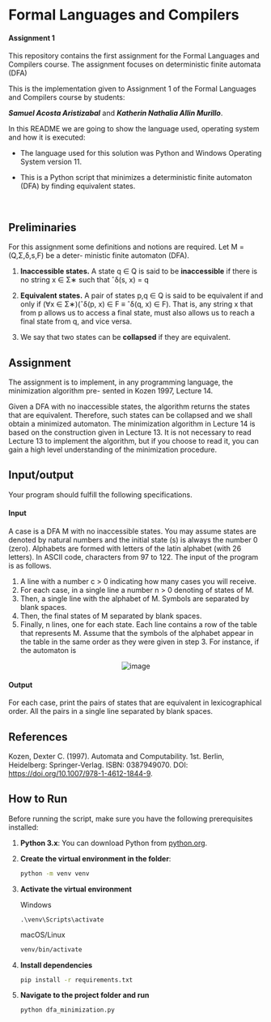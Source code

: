 # Formal Languages and Compilers
#### Assignment 1

This repository contains the first assignment for the Formal Languages and Compilers course. The assignment focuses on deterministic finite automata (DFA)

This is the implementation given to Assignment 1 of the Formal Languages and Compilers course by students:

***Samuel Acosta Aristizabal*** and ***Katherin Nathalia Allin Murillo***.



In this README we are going to show the language used, operating system and how it is executed:

- The language used for this solution was Python and Windows Operating System version 11.

- This is a Python script that minimizes a deterministic finite automaton (DFA) by finding equivalent states. 
<br>

## Preliminaries
For this assignment some definitions and notions are required. Let M = (Q,Σ,δ,s,F) be a deter-
ministic finite automaton (DFA).

1. **Inaccessible states.** A state q ∈ Q is said to be **inaccessible** if there is no string x ∈ Σ∗ such that ˆδ(s, x) = q
   
2. **Equivalent states.** A pair of states p,q ∈ Q is said to be equivalent if and only if (∀x ∈ Σ∗)(ˆδ(p, x) ∈ F ≡ ˆδ(q, x) ∈ F).
   That is, any string x that from p allows us to access a final state, must also allows us to reach a final state from q, and vice versa.
   
3. We say that two states can be **collapsed** if they are equivalent.

## Assignment

The assignment is to implement, in any programming language, the minimization algorithm pre-
sented in Kozen 1997, Lecture 14.

Given a DFA with no inaccessible states, the algorithm returns the states that are equivalent.
Therefore, such states can be collapsed and we shall obtain a minimized automaton.
The minimization algorithm in Lecture 14 is based on the construction given in Lecture 13. It is
not necessary to read Lecture 13 to implement the algorithm, but if you choose to read it, you can
gain a high level understanding of the minimization procedure.

## Input/output

Your program should fulfill the following specifications.

#### Input
A case is a DFA M with no inaccessible states.
You may assume states are denoted by natural numbers and the initial state (s) is always the
number 0 (zero). Alphabets are formed with letters of the latin alphabet (with 26 letters). In ASCII
code, characters from 97 to 122.
The input of the program is as follows.
1. A line with a number c > 0 indicating how many cases you will receive.
2. For each case, in a single line a number n > 0 denoting of states of M.
3. Then, a single line with the alphabet of M. Symbols are separated by blank spaces.
4. Then, the final states of M separated by blank spaces.
5. Finally, n lines, one for each state. Each line contains a row of the table that represents M.
Assume that the symbols of the alphabet appear in the table in the same order as they were
given in step 3. For instance, if the automaton is

<div align="center">
  
![image](https://github.com/user-attachments/assets/d64cab34-a4bb-4f7f-8323-d5da4c0d29ca)

</div>

#### Output

For each case, print the pairs of states that are equivalent in lexicographical order. All the pairs in a
single line separated by blank spaces.

## References
Kozen, Dexter C. (1997). Automata and Computability. 1st. Berlin, Heidelberg: Springer-Verlag.
ISBN: 0387949070. DOI: https://doi.org/10.1007/978-1-4612-1844-9.

## How to Run

Before running the script, make sure you have the following prerequisites installed:

1. **Python 3.x**: You can download Python from [python.org](https://www.python.org/downloads/).
2. **Create the virtual environment in the folder**:

   ```sh
   python -m venv venv

3. **Activate the virtual environment**
   
      Windows

       .\venv\Scripts\activate

   
   macOS/Linux

      ```sh
      venv/bin/activate

4. **Install dependencies**
   
    ```sh
   pip install -r requirements.txt

5. **Navigate to the project folder and run**

   ```sh
   python dfa_minimization.py 

